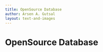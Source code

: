 ```yaml
---
title: OpenSource Database
author: Arsen A. Gutsal
layout: text-and-images
---
```


# OpenSource Database